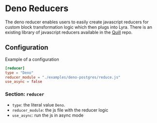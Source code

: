 # Deno Reducers

The deno reducer enables users to easily create javascript reducers for custom block transformation logic which then plugs into Lyra. There is an existing library of javascript reducers available in the [Quill](https://github.com/alethea-io/quill) repo.

## Configuration

Example of a configuration

```toml
[reducer]
type = "Deno"
reducer_module = "./examples/deno-postgres/reduce.js"
use_async = false
```

### Section: `reducer`

- `type`: the literal value `Deno`.
- `reducer_module`: the js file with the reducer logic
- `use_async`: run the js in async mode